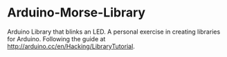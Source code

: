 Arduino-Morse-Library
=====================

Arduino Library that blinks an LED. A personal exercise in creating libraries for Arduino. Following the guide at http://arduino.cc/en/Hacking/LibraryTutorial.
